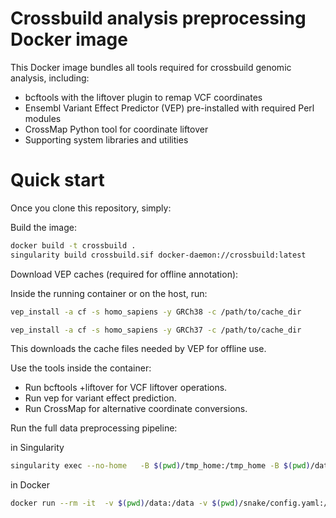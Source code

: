 # Crossbuild analysis preprocessing Docker image

This Docker image bundles all tools required for crossbuild genomic analysis, including:

- bcftools with the liftover plugin to remap VCF coordinates
- Ensembl Variant Effect Predictor (VEP) pre-installed with required Perl modules
- CrossMap Python tool for coordinate liftover
- Supporting system libraries and utilities

# Quick start

Once you clone this repository, simply:

Build the image:

```bash
docker build -t crossbuild .
singularity build crossbuild.sif docker-daemon://crossbuild:latest
```

Download VEP caches (required for offline annotation):

Inside the running container or on the host, run:

```bash
vep_install -a cf -s homo_sapiens -y GRCh38 -c /path/to/cache_dir
```

```bash
vep_install -a cf -s homo_sapiens -y GRCh37 -c /path/to/cache_dir
```
This downloads the cache files needed by VEP for offline use.

Use the tools inside the container:

- Run bcftools +liftover for VCF liftover operations.
- Run vep for variant effect prediction.
- Run CrossMap for alternative coordinate conversions.

Run the full data preprocessing pipeline: 

in Singularity 

```bash
singularity exec --no-home   -B $(pwd)/tmp_home:/tmp_home -B $(pwd)/data:/data -B $(pwd)/snake/config.yaml:/app/snake/config.yaml crossbuild.sif bash -c 'HOME=/tmp_home snakemake --snakefile /app/snake/Snakefile --configfile /app/snake/config.yaml -np'
```
in Docker

```bash
docker run --rm -it  -v $(pwd)/data:/data -v $(pwd)/snake/config.yaml:/app/snake/config.yaml crossbuild snakemake --snakefile /app/snake/Snakefile --configfile /app/snake/config.yaml -np
```
